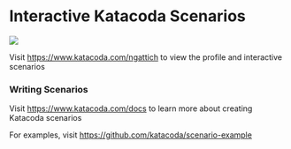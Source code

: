 # Interactive Katacoda Scenarios

[![](http://shields.katacoda.com/katacoda/ngattich/count.svg)](https://www.katacoda.com/ngattich "Get your profile on Katacoda.com")

Visit https://www.katacoda.com/ngattich to view the profile and interactive scenarios

### Writing Scenarios
Visit https://www.katacoda.com/docs to learn more about creating Katacoda scenarios

For examples, visit https://github.com/katacoda/scenario-example
